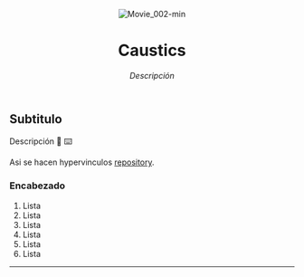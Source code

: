 <header>


![Movie_002-min](https://github.com/user-attachments/assets/fe05910e-adba-4284-b983-47e5e67e62de)

# Caustics

_Descripción_

</header>

## Subtitulo

Descripción :tada: :keyboard: 

Asi se hacen hypervinculos [repository](https://github.com/JaimeCamachoDev/Template?tab=readme-ov-file#titulo).

### Encabezado

1. Lista
1. Lista
1. Lista
1. Lista
1. Lista
1. Lista

<footer>

<!--
  <<< Author notes: Footer >>>
  Add a link to get support, GitHub status page, code of conduct, license link.
-->

---

</footer>
